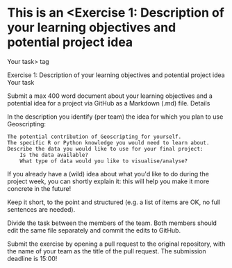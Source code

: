 # This is an <Exercise 1: Description of your learning objectives and potential project idea
Your task> tag

Exercise 1: Description of your learning objectives and potential project idea
Your task

Submit a max 400 word document about your learning objectives and a potential idea for a project via GitHub as a Markdown (.md) file.
Details

In the description you identify (per team) the idea for which you plan to use Geoscripting:

    The potential contribution of Geoscripting for yourself.
    The specific R or Python knowledge you would need to learn about.
    Describe the data you would like to use for your final project:
        Is the data available?
        What type of data would you like to visualise/analyse?

If you already have a (wild) idea about what you'd like to do during the project week, you can shortly explain it: this will help you make it more concrete in the future!

Keep it short, to the point and structured (e.g. a list of items are OK, no full sentences are needed).

Divide the task between the members of the team. Both members should edit the same file separately and commit the edits to GitHub.

Submit the exercise by opening a pull request to the original repository, with the name of your team as the title of the pull request. The submission deadline is 15:00!
